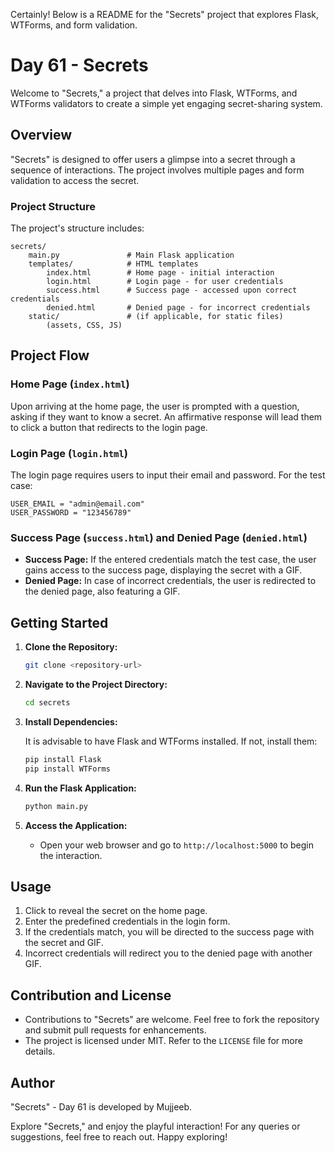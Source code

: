 Certainly! Below is a README for the "Secrets" project that explores Flask, WTForms, and form validation.

# Day 61 - Secrets

Welcome to "Secrets," a project that delves into Flask, WTForms, and WTForms validators to create a simple yet engaging secret-sharing system.

## Overview

"Secrets" is designed to offer users a glimpse into a secret through a sequence of interactions. The project involves multiple pages and form validation to access the secret.

### Project Structure

The project's structure includes:

```
secrets/
    main.py               # Main Flask application
    templates/            # HTML templates
        index.html        # Home page - initial interaction
        login.html        # Login page - for user credentials
        success.html      # Success page - accessed upon correct credentials
        denied.html       # Denied page - for incorrect credentials
    static/               # (if applicable, for static files)
        (assets, CSS, JS)
```

## Project Flow

### Home Page (`index.html`)

Upon arriving at the home page, the user is prompted with a question, asking if they want to know a secret. An affirmative response will lead them to click a button that redirects to the login page.

### Login Page (`login.html`)

The login page requires users to input their email and password. For the test case:

```
USER_EMAIL = "admin@email.com"
USER_PASSWORD = "123456789"
```

### Success Page (`success.html`) and Denied Page (`denied.html`)

- **Success Page:** If the entered credentials match the test case, the user gains access to the success page, displaying the secret with a GIF.
- **Denied Page:** In case of incorrect credentials, the user is redirected to the denied page, also featuring a GIF.

## Getting Started

1. **Clone the Repository:**

   ```bash
   git clone <repository-url>
   ```

2. **Navigate to the Project Directory:**

   ```bash
   cd secrets
   ```

3. **Install Dependencies:**

   It is advisable to have Flask and WTForms installed. If not, install them:

   ```bash
   pip install Flask
   pip install WTForms
   ```

4. **Run the Flask Application:**

   ```bash
   python main.py
   ```

5. **Access the Application:**

   - Open your web browser and go to `http://localhost:5000` to begin the interaction.

## Usage

1. Click to reveal the secret on the home page.
2. Enter the predefined credentials in the login form.
3. If the credentials match, you will be directed to the success page with the secret and GIF.
4. Incorrect credentials will redirect you to the denied page with another GIF.

## Contribution and License

- Contributions to "Secrets" are welcome. Feel free to fork the repository and submit pull requests for enhancements.
- The project is licensed under MIT. Refer to the `LICENSE` file for more details.

## Author

"Secrets" - Day 61 is developed by Mujjeeb.

Explore "Secrets," and enjoy the playful interaction! For any queries or suggestions, feel free to reach out. Happy exploring!